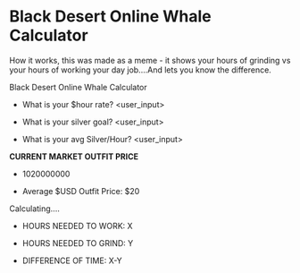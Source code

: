 # Black Desert Online Whale Calculator

How it works, this was made as a meme - it shows your hours of grinding vs your hours of working your day job....And lets you know the difference. 

Black Desert Online Whale Calculator

* What is your $hour rate? <user_input>

* What is your silver goal? <user_input>

* What is your avg Silver/Hour? <user_input>


****CURRENT MARKET OUTFIT PRICE****

* 1020000000

* Average $USD Outfit Price: $20

Calculating....

* HOURS NEEDED TO WORK: X

* HOURS NEEDED TO GRIND: Y

* DIFFERENCE OF TIME: X-Y
